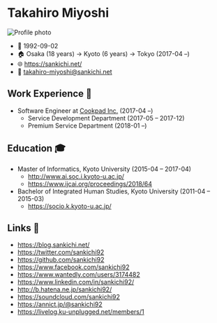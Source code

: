 # Takahiro Miyoshi

![Profile photo](https://www.gravatar.com/avatar/bce862d9ab172a7b03e836640014f6e6?s=256 "Playing the bass guitar at https://osafes.tokyo/archives/2018summer/")

- :birthday: 1992-09-02
- :house: Osaka (18 years) -> Kyoto (6 years) -> Tokyo (2017-04 –)
- :globe_with_meridians: https://sankichi.net/
- :email: takahiro-miyoshi@sankichi.net

## Work Experience :briefcase: 

- Software Engineer at [Cookpad Inc.](https://info.cookpad.com/) (2017-04 –)
  - Service Development Department (2017-05 – 2017-12)
  - Premium Service Department (2018-01 –)

## Education :mortar_board: 

- Master of Informatics, Kyoto University (2015-04 – 2017-04)
  - http://www.ai.soc.i.kyoto-u.ac.jp/
  - https://www.ijcai.org/proceedings/2018/64
- Bachelor of Integrated Human Studies, Kyoto University (2011-04 – 2015-03)
  - https://socio.k.kyoto-u.ac.jp/

## Links :link:

- https://blog.sankichi.net/
- https://twitter.com/sankichi92
- https://github.com/sankichi92
- https://www.facebook.com/sankichi92
- https://www.wantedly.com/users/3174482
- https://www.linkedin.com/in/sankichi92/
- http://b.hatena.ne.jp/sankichi92/
- https://soundcloud.com/sankichi92
- https://annict.jp/@sankichi92
- https://livelog.ku-unplugged.net/members/1
